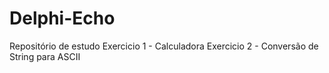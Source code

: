 # Delphi-Echo
Repositório de estudo
Exercicio 1 - Calculadora
Exercicio 2 - Conversão de String para ASCII
